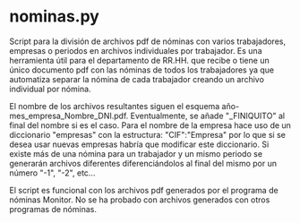 # nominas.py

Script para la división de archivos pdf de nóminas con varios trabajadores, empresas o periodos en archivos individuales por trabajador.
Es una herramienta útil para el departamento de RR.HH. que recibe o tiene un único documento pdf con las nóminas de todos los trabajadores ya que automatiza separar la nómina de cada trabajador creando un archivo individual por nómina.

El nombre de los archivos resultantes siguen el esquema año-mes_empresa_Nombre_DNI.pdf. Eventualmente, se añade "_FINIQUITO" al final del nombre si es el caso.
Para el nombre de la empresa hace uso de un diccionario "empresas" con la estructura: "CIF":"Empresa" por lo que si se desea usar nuevas empresas habría que modificar este diccionario.
Si existe más de una nómina para un trabajador y un mismo periodo se generarán archivos diferentes diferenciándolos al final del mismo por un número "-1", "-2", etc...

El script es funcional con los archivos pdf generados por el programa de nóminas Monitor. No se ha probado con archivos generados con otros programas de nóminas.
